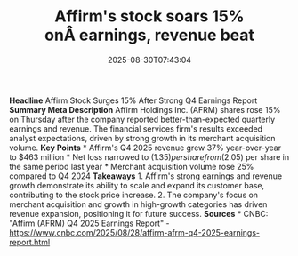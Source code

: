 ﻿---
title: "Affirm's stock soars 15% onÂ earnings, revenue beat "
date: "2025-08-30T07:43:04"
category: "Markets"
summary: ""
slug: "affirms stock soars 15 onâearnings revenue beat "
source_urls:
  - "https://www.cnbc.com/2025/08/28/affirm-afrm-q4-2025-earnings-report.html"
seo:
  title: "Affirm's stock soars 15% onÂ earnings, revenue beat  | Hash n Hedge"
  description: ""
  keywords: ["news", "markets", "brief"]
---
**Headline** Affirm Stock Surges 15% After Strong Q4 Earnings Report  **Summary Meta Description** Affirm Holdings Inc. (AFRM) shares rose 15% on Thursday after the company reported better-than-expected quarterly earnings and revenue. The financial services firm's results exceeded analyst expectations, driven by strong growth in its merchant acquisition volume.  **Key Points**  * Affirm's Q4 2025 revenue grew 37% year-over-year to $463 million * Net loss narrowed to $(1.35) per share from ($2.05) per share in the same period last year * Merchant acquisition volume rose 25% compared to Q4 2024  **Takeaways**  1. Affirm's strong earnings and revenue growth demonstrate its ability to scale and expand its customer base, contributing to the stock price increase. 2. The company's focus on merchant acquisition and growth in high-growth categories has driven revenue expansion, positioning it for future success.  **Sources** * CNBC: "Affirm (AFRM) Q4 2025 Earnings Report" - https://www.cnbc.com/2025/08/28/affirm-afrm-q4-2025-earnings-report.html 
